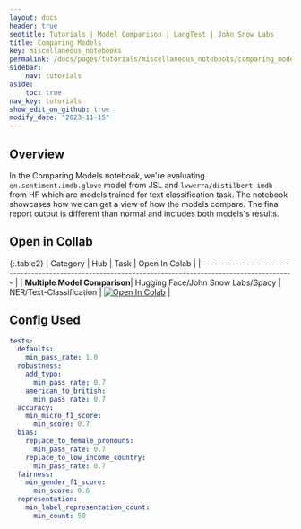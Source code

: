 ```yaml
---
layout: docs
header: true
seotitle: Tutorials | Model Comparison | LangTest | John Snow Labs
title: Comparing Models
key: miscellaneous_notebooks
permalink: /docs/pages/tutorials/miscellaneous_notebooks/comparing_models
sidebar:
    nav: tutorials
aside:
    toc: true
nav_key: tutorials
show_edit_on_github: true
modify_date: "2023-11-15"
---
```


<div class="main-docs" markdown="1"><div class="h3-box" markdown="1">

## Overview

In the Comparing Models notebook, we're evaluating `en.sentiment.imdb.glove` model from JSL and `lvwerra/distilbert-imdb` from HF which are models trained for text classification task. The notebook showcases how we can get a view of how the models compare. The final report output is different than normal and includes both models's results.

## Open in Collab

{:.table2}
| Category                                                                                                | Hub                               | Task                    | Open In Colab                                                                                                                                                                                              |
| ------------------------------------------------------------------------------------------------------- |
| **Multiple Model Comparison**| Hugging Face/John Snow Labs/Spacy | NER/Text-Classification | [![Open In Colab](https://colab.research.google.com/assets/colab-badge.svg)](https://colab.research.google.com/github/JohnSnowLabs/langtest/blob/main/demo/tutorials/misc/Comparing_Models_Notebook.ipynb) |

<div class="main-docs" markdown="1"><div class="h3-box" markdown="1">


## Config Used

```yml 
tests:
  defaults:
    min_pass_rate: 1.0
  robustness:
    add_typo:
      min_pass_rate: 0.7
    american_to_british:
      min_pass_rate: 0.7
  accuracy:
    min_micro_f1_score:
      min_score: 0.7
  bias:
    replace_to_female_pronouns:
      min_pass_rate: 0.7
    replace_to_low_income_country:
      min_pass_rate: 0.7
  fairness:
    min_gender_f1_score:
      min_score: 0.6
  representation:
    min_label_representation_count:
      min_count: 50
```

